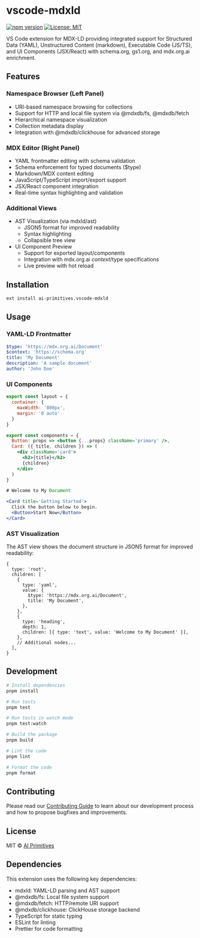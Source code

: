 # vscode-mdxld

[![npm version](https://img.shields.io/npm/v/vscode-mdxld.svg)](https://www.npmjs.com/package/vscode-mdxld)
[![License: MIT](https://img.shields.io/badge/License-MIT-yellow.svg)](https://opensource.org/licenses/MIT)

VS Code extension for MDX-LD providing integrated support for Structured Data (YAML), Unstructured Content (markdown), Executable Code (JS/TS), and UI Components (JSX/React) with schema.org, gs1.org, and mdx.org.ai enrichment.

## Features

### Namespace Browser (Left Panel)

- URI-based namespace browsing for collections
- Support for HTTP and local file system via @mdxdb/fs, @mdxdb/fetch
- Hierarchical namespace visualization
- Collection metadata display
- Integration with @mdxdb/clickhouse for advanced storage

### MDX Editor (Right Panel)

- YAML frontmatter editing with schema validation
- Schema enforcement for typed documents ($type)
- Markdown/MDX content editing
- JavaScript/TypeScript import/export support
- JSX/React component integration
- Real-time syntax highlighting and validation

### Additional Views

- AST Visualization (via mdxld/ast)
  - JSON5 format for improved readability
  - Syntax highlighting
  - Collapsible tree view
- UI Component Preview
  - Support for exported layout/components
  - Integration with mdx.org.ai $context/$type specifications
  - Live preview with hot reload

## Installation

```bash
ext install ai-primitives.vscode-mdxld
```

## Usage

### YAML-LD Frontmatter

```yaml
$type: 'https://mdx.org.ai/Document'
$context: 'https://schema.org'
title: 'My Document'
description: 'A sample document'
author: 'John Doe'
```

### UI Components

```jsx
export const layout = {
  container: {
    maxWidth: '800px',
    margin: '0 auto'
  }
}

export const components = {
  Button: props => <button {...props} className='primary' />,
  Card: ({ title, children }) => (
    <div className='card'>
      <h2>{title}</h2>
      {children}
    </div>
  )
}

# Welcome to My Document

<Card title='Getting Started'>
  Click the button below to begin.
  <Button>Start Now</Button>
</Card>
```

### AST Visualization

The AST view shows the document structure in JSON5 format for improved readability:

```json5
{
  type: 'root',
  children: [
    {
      type: 'yaml',
      value: {
        $type: 'https://mdx.org.ai/Document',
        title: 'My Document',
      },
    },
    {
      type: 'heading',
      depth: 1,
      children: [{ type: 'text', value: 'Welcome to My Document' }],
    },
    // Additional nodes...
  ],
}
```

## Development

```bash
# Install dependencies
pnpm install

# Run tests
pnpm test

# Run tests in watch mode
pnpm test:watch

# Build the package
pnpm build

# Lint the code
pnpm lint

# Format the code
pnpm format
```

## Contributing

Please read our [Contributing Guide](./CONTRIBUTING.md) to learn about our development process and how to propose bugfixes and improvements.

## License

MIT © [AI Primitives](https://mdx.org.ai)

## Dependencies

This extension uses the following key dependencies:

- mdxld: YAML-LD parsing and AST support
- @mdxdb/fs: Local file system support
- @mdxdb/fetch: HTTP/remote URI support
- @mdxdb/clickhouse: ClickHouse storage backend
- TypeScript for static typing
- ESLint for linting
- Prettier for code formatting
